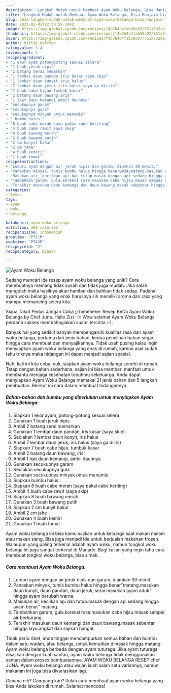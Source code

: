 ```yaml
---
description: "Langkah Mudah untuk Membuat Ayam Woku Belanga, Bisa Manjain Lidah"
title: "Langkah Mudah untuk Membuat Ayam Woku Belanga, Bisa Manjain Lidah"
slug: 2633-langkah-mudah-untuk-membuat-ayam-woku-belanga-bisa-manjain-lidah
date: 2021-01-01T22:59:59.164Z
image: https://img-global.cpcdn.com/recipes/f4b7b4d4fab58c07/751x532cq70/ayam-woku-belanga-foto-resep-utama.jpg
thumbnail: https://img-global.cpcdn.com/recipes/f4b7b4d4fab58c07/751x532cq70/ayam-woku-belanga-foto-resep-utama.jpg
cover: https://img-global.cpcdn.com/recipes/f4b7b4d4fab58c07/751x532cq70/ayam-woku-belanga-foto-resep-utama.jpg
author: Mittie Hoffman
ratingvalue: 3.4
reviewcount: 4
recipeingredient:
- "1 ekor ayam potongpotong sesuai selera"
- "1 buah jeruk nipis"
- "2 batang serai memarkan"
- "1 lembar daun pandan iris kasar saya skip"
- "1 lembar daun kunyit iris halus"
- "7 lembar daun jeruk iris halus saya ga diiris"
- "7 buah cabe hijau tumbuk kasar"
- "2 batang daun bawang iris"
- "1 ikat daun kemangi ambil daunnya"
- "secukupnya garam"
- "secukupnya gula"
- "secukupnya minyak untuk menumis"
- " bumbu halus "
- "8 buah cabe merah saya pakai cabe keriting"
- "4 buah cabe rawit saya skip"
- "8 buah bawang merah"
- "3 buah bawang putih"
- "2 cm kunyit bakar"
- "2 cm jahe"
- "4 buah kemiri"
- "1 buah tomat"
recipeinstructions:
- "Lumuri ayam dengan air jeruk nipis dan garam, diamkan 30 menit."
- "Panaskan minyak, tumis bumbu halus hingga benar&#34;matang.masukan daun kunyit, daun pandan, daun jeruk, serai.masukan ayam aduk&#34; hingga ayam berubah warna."
- "Masukan air, kecilkan api dan tutup.masak dengan api sedang hingga ayam benar&#34; matang."
- "Tambahkan garam, gula.koreksi rasa.masukan cabe hijau.masak sampai air berkurang."
- "Terakhir masukan daun kemangi dan daun bawang.masak sebentar hingga layu.angkat dan sajikan hangat."
categories:
- Resep
tags:
- ayam
- woku
- belanga

katakunci: ayam woku belanga 
nutrition: 269 calories
recipecuisine: Indonesian
preptime: "PT11M"
cooktime: "PT42M"
recipeyield: "2"
recipecategory: Dinner

---
```



![Ayam Woku Belanga](https://img-global.cpcdn.com/recipes/f4b7b4d4fab58c07/751x532cq70/ayam-woku-belanga-foto-resep-utama.jpg)

Sedang mencari ide resep ayam woku belanga yang unik? Cara membuatnya memang tidak susah dan tidak juga mudah. Jika salah mengolah maka hasilnya akan hambar dan bahkan tidak sedap. Padahal ayam woku belanga yang enak harusnya sih memiliki aroma dan rasa yang mampu memancing selera kita.

Siapa Takut Pedas Jangan Coba ;) hehehehe. Resep BeDa Ayam Woku Belanga by Chef Juna. Hallo Zizi :-): Wow selamat Ayam Woku Belanga perdana sukses membahagiakan suami tercinta :-).

Banyak hal yang sedikit banyak mempengaruhi kualitas rasa dari ayam woku belanga, pertama dari jenis bahan, kedua pemilihan bahan segar hingga cara membuat dan menyajikannya. Tidak usah pusing kalau ingin menyiapkan ayam woku belanga yang enak di rumah, karena asal sudah tahu triknya maka hidangan ini dapat menjadi sajian spesial.


Nah, kali ini kita coba, yuk, siapkan ayam woku belanga sendiri di rumah. Tetap dengan bahan sederhana, sajian ini bisa memberi manfaat untuk membantu menjaga kesehatan tubuhmu sekeluarga. Anda dapat menyiapkan Ayam Woku Belanga memakai 21 jenis bahan dan 5 langkah pembuatan. Berikut ini cara dalam membuat hidangannya.

<!--inarticleads1-->

##### Bahan-bahan dan bumbu yang diperlukan untuk menyiapkan Ayam Woku Belanga:

1. Siapkan 1 ekor ayam, potong-potong sesuai selera
1. Gunakan 1 buah jeruk nipis
1. Ambil 2 batang serai memarkan
1. Gunakan 1 lembar daun pandan, iris kasar (saya skip)
1. Sediakan 1 lembar daun kunyit, iris halus
1. Ambil 7 lembar daun jeruk, iris halus (saya ga diiris)
1. Siapkan 7 buah cabe hijau, tumbuk kasar
1. Ambil 2 batang daun bawang, iris&#34;
1. Ambil 1 ikat daun kemangi, ambil daunnya
1. Gunakan secukupnya garam
1. Sediakan secukupnya gula
1. Gunakan secukupnya minyak untuk menumis
1. Siapkan  bumbu halus :
1. Siapkan 8 buah cabe merah (saya pakai cabe keriting)
1. Ambil 4 buah cabe rawit (saya skip)
1. Siapkan 8 buah bawang merah
1. Gunakan 3 buah bawang putih
1. Siapkan 2 cm kunyit bakar
1. Ambil 2 cm jahe
1. Gunakan 4 buah kemiri
1. Gunakan 1 buah tomat


Ayam woku belanga ini bisa kamu sajikan untuk keluarga saat makan malam atau makan siang. Bisa juga menjadi ide untuk berjualan makanan frozen. Walaupun yang paling terkenal adalah ayam woku, namun tongkol woku belanga ini juga sangat terkenal di Manado. Bagi kalian yang ingin tahu cara membuat tongkol woku belanga, bisa simak. 

<!--inarticleads2-->

##### Cara membuat Ayam Woku Belanga:

1. Lumuri ayam dengan air jeruk nipis dan garam, diamkan 30 menit.
1. Panaskan minyak, tumis bumbu halus hingga benar&#34;matang.masukan daun kunyit, daun pandan, daun jeruk, serai.masukan ayam aduk&#34; hingga ayam berubah warna.
1. Masukan air, kecilkan api dan tutup.masak dengan api sedang hingga ayam benar&#34; matang.
1. Tambahkan garam, gula.koreksi rasa.masukan cabe hijau.masak sampai air berkurang.
1. Terakhir masukan daun kemangi dan daun bawang.masak sebentar hingga layu.angkat dan sajikan hangat.


Tidak perlu ribet, anda tinggal mencampurkan semua bahan dan bumbu dalam satu wadah, atau belanga, untuk kemudian dimasak hingga matang. Ayam woku belanga berbeda dengan ayam tuturaga. Jika ayam tuturaga disajikan dengan kuah santan, ayam woku belanga tidak menggunakan santan dalam proses pembuatannya. AYAM WOKU BELANGA RESEP chef JUNA. Ayam woku belanga atau wajan ialah salah satu variannya, namun makanan ini juga bisa divariasikan lagi. 

Gimana nih? Gampang kan? Itulah cara membuat ayam woku belanga yang bisa Anda lakukan di rumah. Selamat mencoba!
